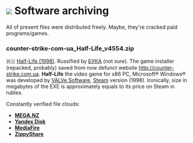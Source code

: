 # ![](https://win98icons.alexmeub.com/icons/png/computer_2_cool-0.png) Software archiving
All of present files were distributed freely. Maybe, they're cracked paid programs/games.

### counter-strike-com-ua_Half-Life_v4554.zip
:ru: [Half-Life (1998)](https://en.wikipedia.org/wiki/Half-life).
Russified by [БУКА](https://www.buka.ru/) (not sure).
The game installer (repacked, probably) saved from now defunct website http://counter-strike.com.ua.
**Half-Life** the video game for x86 PC, Microsoft&reg; Windows&reg; was developed by [VALVe Software](https://www.valvesoftware.com), [Steam](https://store.steampowered.com/app/70/HalfLife) version (1998).
Ironically, size in megabytes of the EXE is approximately equals to its price on Steam in rubles.

Constantly verified file clouds:<br>
* [**MEGA.NZ**](https://mega.nz/file/23BwDTJK#YKnII7jaP7MXQE-aiNM_p9QIE6iSi1kqNzu68qVYYko)
* [**Yandex Disk**](https://disk.yandex.ru/d/XSrHsYKnyuL5bw)
* [**MediaFire**](https://www.mediafire.com/file/o18n3o2mlgffcm4/counter-strike-com-ua_Half-Life_v4554.zip/file)
* [**ZippyShare**](https://www13.zippyshare.com/v/VBfTKcpF/file.html)
